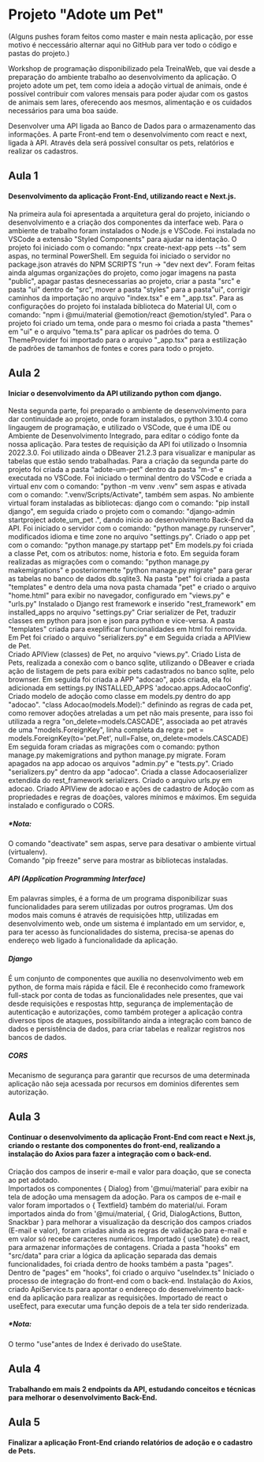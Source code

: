 # Projeto "Adote um Pet" 
(Alguns pushes foram feitos como master e main nesta aplicação, por esse motivo é neccessário alternar aqui no GitHub para ver todo o código e pastas do projeto.)

Workshop de programação disponibilizado pela TreinaWeb, que vai desde a preparação do ambiente trabalho ao desenvolvimento da aplicação. 
O projeto adote um pet, tem como ideia a adoção virtual de animais, onde é possível contribuir com valores mensais para poder ajudar com os gastos de animais sem lares, 
oferecendo aos mesmos, alimentação e os cuidados necessários para uma boa saúde. 


Desenvolver uma API ligada ao Banco de Dados para o armazenamento das informações. A parte Front-end tem o desenvolvimento com react e next, ligada à API. 
Através dela será possível consultar os pets, relatórios e realizar os cadastros.  

## Aula 1 
#### Desenvolvimento da aplicação Front-End, utilizando react e Next.js. 
Na primeira aula foi apresentada a arquitetura geral do projeto, iniciando o desenvolvimento e a criação dos componentes da interface web. 
Para o ambiente de trabalho foram instalados o Node.js e VSCode. Foi instalada no VSCode a extensão "Styled Components" para ajudar na identação. 
O projeto foi iniciado com o comando: "npx create-next-app pets --ts" sem aspas, no terminal PowerShell. 
Em seguida foi iniciado o servidor no package.json através do NPM SCRIPTS "run -> "dev next dev". 
Foram feitas ainda algumas organizações do projeto, como jogar imagens na pasta "public", apagar pastas desnecessarias ao projeto, criar a pasta "src" 
e pasta "ui" dentro de "src", mover a pasta "styles" para a pasta"ui", corrigir caminhos da importação no arquivo "index.tsx" e em "_app.tsx".
Para as configurações do projeto foi instalada biblioteca do Material UI, com o comando: "npm i @mui/material @emotion/react @emotion/styled". 
Para o projeto foi criado um tema, onde para o mesmo foi criada a pasta "themes" em "ui" e o arquivo "tema.ts" para aplicar os padrões do tema. 
O ThemeProvider foi importado para o arquivo "_app.tsx" para a estilização de padrões de tamanhos de fontes e cores para todo o projeto.


## Aula 2  
#### Iniciar o desenvolvimento da API utilizando python com django. 
Nesta segunda parte, foi preparado o ambiente de desenvolvimento para dar continuidade ao projeto, onde foram instalados, o python 3.10.4 como lingaugem de programação, 
e utilizado o VSCode, que é uma IDE ou Ambiente de Desenvolvimento Integrado, para editar o código fonte da nossa aplicação. 
Para testes de requisição da API foi utilizado o Insomnia 2022.3.0. 
Foi utilizado ainda o DBeaver 21.2.3 para visualizar e manipular as tabelas que estão sendo trabalhadas. 
Para a criação da segunda parte do projeto foi criada a pasta "adote-um-pet" dentro da pasta "m-s" e executada no VSCode. 
Foi iniciado o terminal dentro do VSCode e criada a virtual env com o comando: "python -m venv .venv" sem aspas e ativada com o comando: ".venv/Scripts/Activate", também sem aspas. 
No ambiente virtual foram instaladas as bibliotecas: django com o comando: "pip install django", em seguida criado o projeto com o comando: "django-admin startproject adote_um_pet .", 
dando inicio ao desenvolvimento Back-End da API.
Foi iniciado o servidor com o comando: "python manage.py runserver", modificados idioma e time zone no arquivo "settings.py".
Criado o app pet com o comando: "python manage.py startapp pet" 
Em models.py foi criada a classe Pet, com os atributos: nome, historia e foto. 
Em seguida foram realizadas as migrações com o comando: "python manage.py makemigrations" e posteriormente "python manage.py migrate" para gerar as tabelas no banco de dados db.sqlite3. 
Na pasta "pet" foi criada a pasta "templates" e dentro dela uma nova pasta chamada "pet" e criado o arquivo "home.html" para exibir no navegador, configurado em "views.py" e "urls.py"
Instalado o Django rest framework e inserido "rest_framework" em installed_apps no arquivo "settings.py"
Criar serializer de Pet, traduzir classes em python para json e json para python e vice-versa.
A pasta "templates" criada para exeplificar funcionalidades em html foi removida. 
Em Pet foi criado o arquivo "serializers.py" e em Seguida criada a APIView de Pet.  
Criado APIView (classes) de Pet, no arquivo "views.py". 
Criado Lista de Pets, realizada a conexão com o banco sqlite, utilizando o DBeaver e criada ação de listagem de pets para exibir pets cadastrados no banco sqlite, pelo brownser.
Em seguida foi criada a APP "adocao", após criada, ela foi adicionada em settings.py INSTALLED_APPS 'adocao.apps.AdocaoConfig'. 
Criado modelo de adoção como classe em models.py dentro do app "adocao". "class Adocao(models.Model):" definindo as regras de cada pet, como remover adoções atreladas a um pet não mais presente, 
para isso foi utilizada a regra "on_delete=models.CASCADE", associada ao pet através de uma "models.ForeignKey", linha completa da regra: pet = models.ForeignKey(to='pet.Pet', null=False, on_delete=models.CASCADE)
Em seguida foram criadas as migrações com o comando: python manage.py makemigrations and python manage.py migrate. 
Foram apagados na app adocao os arquivos "admin.py" e "tests.py".
Criado "serializers.py" dentro da app "adocao". Criada a classe Adocaoserializer extendida do rest_framework serializers.
Criado o arquivo urls.py em adocao. 
Criado APIView de adocao e ações de cadastro de Adoção com as propriedades e regras de doações, valores mínimos e máximos. 
Em seguida instalado e configurado o CORS.  

 
##### *Nota: 
O comando "deactivate" sem aspas, serve para desativar o ambiente virtual (virtualenv).  
Comando "pip freeze" serve para mostrar as bibliotecas instaladas.
 
##### API (Application Programming Interface)
Em palavras simples, é a forma de um programa disponibilizar suas funcionalidades para serem utilizadas por outros programas. 
Um dos modos mais comuns é através de requisições http, utilizadas em desenvolvimento web, onde um sistema é implantado em um servidor, e, para ter acesso às funcionalidades do sistema, 
precisa-se apenas do endereço web ligado à funcionalidade da aplicação. 

##### Django 
É um conjunto de componentes que auxilia no desenvolvimento web em python, de forma mais rápida e fácil. 
Ele é reconhecido como framework full-stack por conta de todas as funcionalidades nele presentes, que vai desde requisições e respostas http, segurança de implementação de autenticação e 
autorizações, como também proteger a aplicação contra diversos tipos de ataques, possibilitando ainda a integração com banco de dados e persistência de dados, para criar tabelas e 
realizar registros nos bancos de dados.

##### CORS 
Mecanismo de segurança para garantir que recursos de uma determinada aplicação não seja acessada por recursos em dominios diferentes sem autorização. 

 
## Aula 3  
#### Continuar o desenvolvimento da aplicação Front-End com react e Next.js, criando o restante dos componentes do front-end, realizando a instalação do Axios para fazer a integração com o back-end. 
Criação dos campos de inserir e-mail e valor para doação, que se conecta ao pet adotado.  
Importados os componentes { Dialog} from '@mui/material' para exibir na tela de adoção uma mensagem da adoção. 
Para os campos de e-mail e valor foram importados o { Textfield} também do material/ui. 
Foram importados ainda do from '@mui/material, { Grid, DialogActions, Button, Snackbar } para melhorar a visualização da descrição dos campos criados (E-mail e valor), 
foram criadas ainda as regras de validação para e-mail e em valor só recebe caracteres numéricos. 
Importado { useState} do react, para armazenar informações de contagens. 
Criada a pasta "hooks" em "src/data" para criar a lógica da aplicação separada das demais funcionalidades, foi criada dentro de hooks também a pasta "pages".
Dentro de "pages" em "hooks", foi criado o arquivo "useIndex.ts"
Iniciado o processo de integração do front-end com o back-end. 
Instalação do Axios, criado ApiService.ts para apontar o endereço do desenvelvimento back-end da aplicação para realizar as requisições. 
Importado de react o useEfect, para executar uma função depois de a tela ter sido renderizada. 

##### *Nota: 
O termo "use"antes de Index é derivado do useState.


## Aula 4  
#### Trabalhando em mais 2 endpoints da API, estudando conceitos e técnicas para melhorar o desenvolvimento Back-End. 

## Aula 5  
#### Finalizar a aplicação Front-End criando relatórios de adoção e o cadastro de Pets. 
